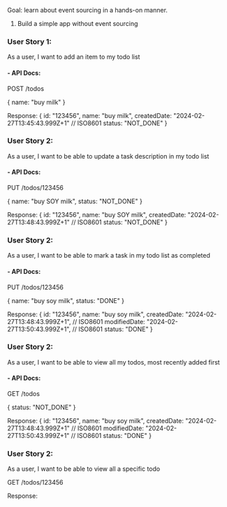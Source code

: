 Goal: learn about event sourcing in a hands-on manner.

1. Build a simple app without event sourcing

### User Story 1: 
As a user, I want to add an item to my todo list

#### - API Docs: 

POST /todos

{
name: "buy milk"
}

Response:
{
id: "123456",
name: "buy milk",
createdDate: "2024-02-27T13:45:43.999Z+1" // ISO8601
status: "NOT_DONE"
}

### User Story 2:
As a user, I want to be able to update a task description in my todo list

#### - API Docs:

PUT /todos/123456

{
name: "buy SOY milk",
status: "NOT_DONE"
}

Response:
{
id: "123456",
name: "buy SOY milk",
createdDate: "2024-02-27T13:48:43.999Z+1" // ISO8601
status: "NOT_DONE"
}

### User Story 2:
As a user, I want to be able to mark a task in my todo list as completed

#### - API Docs:

PUT /todos/123456

{
name: "buy soy milk",
status: "DONE"
}

Response:
{
id: "123456",
name: "buy soy milk",
createdDate: "2024-02-27T13:48:43.999Z+1", // ISO8601
modifiedDate: "2024-02-27T13:50:43.999Z+1", // ISO8601
status: "DONE"
}






### User Story 2:
As a user, I want to be able to view all my todos, most recently added first

#### - API Docs:

GET /todos

{
status: "NOT_DONE"
}

Response:
{
id: "123456",
name: "buy soy milk",
createdDate: "2024-02-27T13:48:43.999Z+1" // ISO8601
modifiedDate: "2024-02-27T13:50:43.999Z+1" // ISO8601
status: "DONE"
}

### User Story 2:
As a user, I want to be able to view all a specific todo

GET /todos/123456

Response: 



